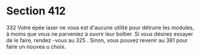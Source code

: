 # Section 412

332
Votre épée laser ne vous est d'aucune utilité pour détruire les
modules, à moins que vous ne parveniez à ouvrir leur boîtier. Si
vous désirez essayer de le faire, rendez -vous au 325 . Sinon, vous
pouvez revenir au 381 pour faire un nouvea u choix.